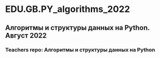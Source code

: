 # EDU.GB.PY_algorithms_2022
## Алгоритмы и структуры данных на Python. Август 2022
### Teachers repo: Алгоритмы и структуры данных на Python
